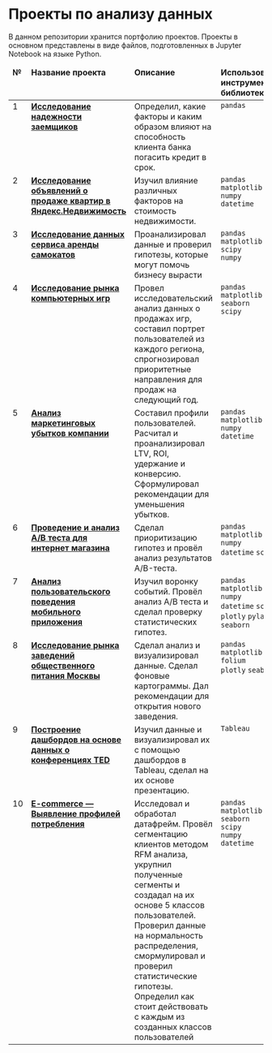 # Проекты по анализу данных
В данном репозитории хранится портфолию проектов. Проекты в основном представлены в виде файлов, подготовленных в Jupyter Notebook на языке Python.

<table>
 <thead valign="top">
    <tr>
       <td><b>№</b></td>
       <td><b>Название проекта</b></td>
       <td><b>Описание</b></td> 
       <td><b>Использованные инструменты и библиотеки</b></td> 
   </tr> 
</thead>
<tbody  valign="top">
    <tr>
       <td>1</td>
       <td>
          <b>
             <a href="https://github.com/MaksimOlshanskiy/MaksimOlshanskiy.github.io/tree/main/01_credit-scoring">
             Исследование надежности заемщиков</a>
          </b>
     </td>
     <td>
        Определил, какие факторы и каким образом влияют на способность клиента банка погасить кредит в срок.
    </td>
    <td>
        <code>pandas</code><br/>
    </td>
</tr>
<tr>
   <td>2</td>  
   <td>
      <b>
         <a href="https://github.com/MaksimOlshanskiy/MaksimOlshanskiy.github.io/tree/main/02_rynok_nedvizhimosti">
         Исследование объявлений о продаже квартир в Яндекс.Недвижимость</a>
     </b>
 </td>
 <td>
    Изучил влияние различных факторов на стоимость недвижимости.
</td>
<td>
    <code>pandas</code><br>
    <code>matplotlib</code><br>
    <code>numpy</code><br>
    <code>datetime</code><br>
</td>
</tr>
<tr>
   <td>3</td>
   <td>
      <b>
         <a href="https://github.com/MaksimOlshanskiy/MaksimOlshanskiy.github.io/tree/main/03_arenda_samokatov">
         Исследование данных сервиса аренды самокатов</a>
     </b>
 </td>
 <td>
    Проанализировал данные и проверил гипотезы, которые могут помочь бизнесу вырасти
</td>
<td>
        <code>pandas</code><br>
        <code>matplotlib</code><br>
        <code>scipy</code><br>
        <code>numpy</code><br><br>
</td>
</tr>
<tr>
   <td>4</td>
   <td>
      <b>
         <a href="https://github.com/MaksimOlshanskiy/MaksimOlshanskiy.github.io/tree/main/04_igrovoi_rinok">
         Исследование рынка компьютерных игр</a>
     </b>
 </td>
 <td>
    Провел исследовательский анализ данных о продажах игр, составил портрет пользователей из каждого региона, 
    спрогнозировал приоритетные направления для продаж на следующий год.
</td>
<td>
        <code>pandas</code><br>
        <code>matplotlib</code><br>
        <code>seaborn</code><br>
        <code>scipy</code>
</td>
</tr>
<tr>
   <td>5</td>
   <td>
      <b>
         <a href="https://github.com/MaksimOlshanskiy/MaksimOlshanskiy.github.io/tree/main/05_analiz_marketingovih_ubitkov">
         Анализ маркетинговых убытков компании</a>
     </b>
 </td>
 <td>
    Составил профили пользователей. Расчитал и проанализировал LTV, ROI, удержание и конверсию. Сформулировал рекомендации для уменьшения убытков. 
</td>
<td>
        <code>pandas</code><br>
        <code>matplotlib</code><br>
        <code>numpy</code><br>
        <code>datetime</code>
</td>
</tr>
<tr>
   <td>6</td>
   <td>
      <b>
         <a href="https://github.com/MaksimOlshanskiy/MaksimOlshanskiy.github.io/tree/main/06_AB_test">
         Проведение и анализ А/B теста для интернет магазина</a>
     </b>
 </td>
 <td>
    Сделал приоритизацию гипотез и провёл анализ результатов A/B-теста. 
</td>
<td>
        <code>pandas</code><br>
        <code>matplotlib</code><br>
        <code>numpy</code><br>
        <code>datetime</code>
        <code>scipy</code>
</td>
</tr>
<tr>
   <td>7</td>
   <td>
      <b>
         <a href="https://github.com/MaksimOlshanskiy/MaksimOlshanskiy.github.io/tree/main/07_analiz_povedenia">
         Анализ пользовательского поведения мобильного приложения</a>
     </b>
 </td>
 <td>
    Изучил воронку событий. Провёл анализ А/B теста и сделал проверку статистических гипотез.
</td>
<td>
        <code>pandas</code><br>
        <code>matplotlib</code><br>
        <code>numpy</code><br>
        <code>datetime</code>
        <code>scipy</code>
        <code>plotly</code>
        <code>pylab</code>
        <code>math</code>
        <code>seaborn</code>
</td>
</tr>
<tr>
   <td>8</td>
   <td>
      <b>
         <a href="https://github.com/MaksimOlshanskiy/MaksimOlshanskiy.github.io/tree/main/08_analiz_rinka_pitaniya">
         Исследование рынка заведений общественного питания Москвы</a>
     </b>
 </td>
 <td>
    Сделал анализ и визуализировал данные. Сделал фоновые картограммы. Дал рекомендации для открытия нового заведения. 
</td>
<td>
        <code>pandas</code><br>
        <code>matplotlib</code><br>
        <code>folium</code><br>
        <code>plotly</code>
        <code>seaborn</code>
</td>
</tr> 
<tr>
   <td>9</td>
   <td>
      <b>
         <a href="https://github.com/MaksimOlshanskiy/MaksimOlshanskiy.github.io/tree/main/09_tableau_dashboard">
         Построение дашбордов на основе данных о конференциях TED</a>
     </b>
 </td>
 <td>
    Изучил данные и визуализировал их с помощью дашбордов в Tableau, сделал на их основе презентацию. 
</td>
<td>
        <code>Tableau</code><br>

</td>
</tr>  
<tr>
   <td>10</td>
   <td>
      <b>
         <a href="https://github.com/MaksimOlshanskiy/MaksimOlshanskiy.github.io/tree/main/10_e-commerce%20%E2%80%94%20profili%20potrebleniya">
         E-commerce — Выявление профилей потребления</a>
     </b>
 </td>
 <td>
    Исследовал и обработал датафрейм. Провёл сегментацию клиентов методом RFM анализа, укрупнил полученные сегменты и создадал на их основе 5 классов пользователей.
  Проверил данные на нормальность распределения, смормулировал и проверил статистические гипотезы. Определил как стоит действовать с каждым из созданных классов пользователей
</td>
<td>
        <code>pandas</code><br>
        <code>matplotlib</code><br>
        <code>seaborn</code><br>
        <code>scipy</code><br>
        <code>numpy</code><br>
        <code>datetime</code><br>
        

</td>
</tr> 
</tbody>
</table>
